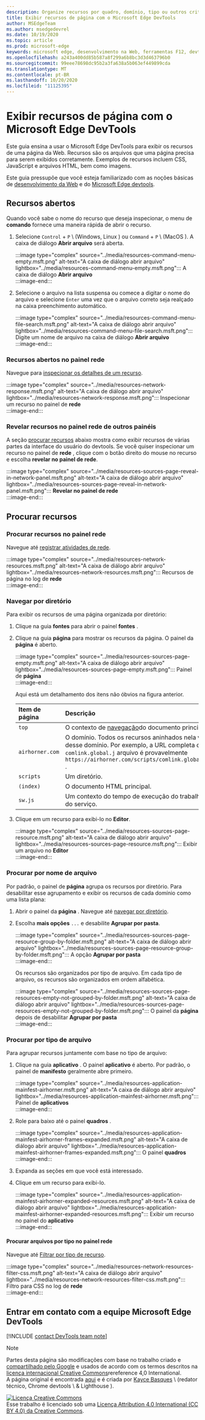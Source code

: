 ```yaml
---
description: Organize recursos por quadro, domínio, tipo ou outros critérios.
title: Exibir recursos de página com o Microsoft Edge DevTools
author: MSEdgeTeam
ms.author: msedgedevrel
ms.date: 10/19/2020
ms.topic: article
ms.prod: microsoft-edge
keywords: microsoft edge, desenvolvimento na Web, ferramentas F12, devtools
ms.openlocfilehash: a243a400dd85b587a8f299a6b8bc3d3d463796b0
ms.sourcegitcommit: 99eee78698dc95b2a3fa638a5b063ef449899cda
ms.translationtype: MT
ms.contentlocale: pt-BR
ms.lasthandoff: 10/20/2020
ms.locfileid: "11125395"
---
```

<!-- Copyright Kayce Basques 

   Licensed under the Apache License, Version 2.0 (the "License");
   you may not use this file except in compliance with the License.
   You may obtain a copy of the License at

       https://www.apache.org/licenses/LICENSE-2.0

   Unless required by applicable law or agreed to in writing, software
   distributed under the License is distributed on an "AS IS" BASIS,
   WITHOUT WARRANTIES OR CONDITIONS OF ANY KIND, either express or implied.
   See the License for the specific language governing permissions and
   limitations under the License.  -->  

# Exibir recursos de página com o Microsoft Edge DevTools  

  

Este guia ensina a usar o Microsoft Edge DevTools para exibir os recursos de uma página da Web.  Recursos são os arquivos que uma página precisa para serem exibidos corretamente.  Exemplos de recursos incluem CSS, JavaScript e arquivos HTML, bem como imagens.  

Este guia pressupõe que você esteja familiarizado com as noções básicas de [desenvolvimento da Web][MDNLearnWebDevelopment] e do [Microsoft Edge devtools][MicrosoftEdgeDevTools].  

## Recursos abertos  

Quando você sabe o nome do recurso que deseja inspecionar, o menu de **comando** fornece uma maneira rápida de abrir o recurso.  

1.  Selecione `Control` + `P` \ (Windows, Linux \) ou `Command` + `P` \ (MacOS \).  A caixa de diálogo **Abrir arquivo** será aberta.  
    
    :::image type="complex" source="../media/resources-command-menu-empty.msft.png" alt-text="A caixa de diálogo abrir arquivo" lightbox="../media/resources-command-menu-empty.msft.png":::
       A caixa de diálogo **Abrir arquivo**  
    :::image-end:::  
    
1.  Selecione o arquivo na lista suspensa ou comece a digitar o nome do arquivo e selecione `Enter` uma vez que o arquivo correto seja realçado na caixa preenchimento automático.  
    
    :::image type="complex" source="../media/resources-command-menu-file-search.msft.png" alt-text="A caixa de diálogo abrir arquivo" lightbox="../media/resources-command-menu-file-search.msft.png":::
       Digite um nome de arquivo na caixa de diálogo **Abrir arquivo**  
    :::image-end:::  
    
### Recursos abertos no painel rede  

Navegue para [inspecionar os detalhes de um recurso][DevtoolsNetworkInspectDetailsResource].  

:::image type="complex" source="../media/resources-network-response.msft.png" alt-text="A caixa de diálogo abrir arquivo" lightbox="../media/resources-network-response.msft.png":::
   Inspecionar um recurso no painel de **rede**  
:::image-end:::  

### Revelar recursos no painel rede de outros painéis  

A seção [procurar recursos](#browse-resources) abaixo mostra como exibir recursos de várias partes da interface do usuário do devtools.  Se você quiser inspecionar um recurso no painel de **rede** , clique com o botão direito do mouse no recurso e escolha **revelar no painel de rede**.  

:::image type="complex" source="../media/resources-sources-page-reveal-in-network-panel.msft.png" alt-text="A caixa de diálogo abrir arquivo" lightbox="../media/resources-sources-page-reveal-in-network-panel.msft.png":::
   **Revelar no painel de rede**  
:::image-end:::  

## Procurar recursos  

### Procurar recursos no painel rede  

Navegue até [registrar atividades de rede][DevtoolsNetworkLogActivity].  

:::image type="complex" source="../media/resources-network-resources.msft.png" alt-text="A caixa de diálogo abrir arquivo" lightbox="../media/resources-network-resources.msft.png":::
   Recursos de página no log de **rede**  
:::image-end:::  

### Navegar por diretório  

Para exibir os recursos de uma página organizada por diretório:  

1.  Clique na guia **fontes** para abrir o painel **fontes** .  
1.  Clique na guia **página** para mostrar os recursos da página.  O painel da **página** é aberto.  
    
    :::image type="complex" source="../media/resources-sources-page-empty.msft.png" alt-text="A caixa de diálogo abrir arquivo" lightbox="../media/resources-sources-page-empty.msft.png":::
       Painel de **página**  
    :::image-end:::  
    
    Aqui está um detalhamento dos itens não óbvios na figura anterior.  
    
    | Item de página | Descrição |  
    |:--- |:--- |  
    | `top` | O contexto de [navegação][MDNInlineFrame]do documento principal. |  
    | `airhorner.com` | O domínio.  Todos os recursos aninhados nela vêm desse domínio.  Por exemplo, a URL completa do `comlink.global.j` arquivo é provavelmente `https://airhorner.com/scripts/comlink.global.js` . |  
    | `scripts` | Um diretório. |  
    | `(index)` | O documento HTML principal. |  
    | `sw.js` | Um contexto do tempo de execução do trabalho do serviço. |  
    
1.  Clique em um recurso para exibi-lo no **Editor**.  
    
    :::image type="complex" source="../media/resources-sources-page-resource.msft.png" alt-text="A caixa de diálogo abrir arquivo" lightbox="../media/resources-sources-page-resource.msft.png":::
       Exibir um arquivo no **Editor**  
    :::image-end:::  
    
### Procurar por nome de arquivo  

Por padrão, o painel de **página** agrupa os recursos por diretório.  Para desabilitar esse agrupamento e exibir os recursos de cada domínio como uma lista plana:  

1.  Abrir o painel da **página** .  Navegue até [navegar por diretório](#browse-by-directory).  
1.  Escolha **mais opções** `...` e desabilite **Agrupar por pasta**.  
    
    :::image type="complex" source="../media/resources-sources-page-resource-group-by-folder.msft.png" alt-text="A caixa de diálogo abrir arquivo" lightbox="../media/resources-sources-page-resource-group-by-folder.msft.png":::
       A opção **Agrupar por pasta**  
    :::image-end:::  
    
    Os recursos são organizados por tipo de arquivo.  Em cada tipo de arquivo, os recursos são organizados em ordem alfabética.  
    
    :::image type="complex" source="../media/resources-sources-page-resources-empty-not-grouped-by-folder.msft.png" alt-text="A caixa de diálogo abrir arquivo" lightbox="../media/resources-sources-page-resources-empty-not-grouped-by-folder.msft.png":::
       O painel da **página** depois de desabilitar **Agrupar por pasta**  
    :::image-end:::  
    
### Procurar por tipo de arquivo  

Para agrupar recursos juntamente com base no tipo de arquivo:  

1.  Clique na guia **aplicativo** .  O painel **aplicativo** é aberto.  Por padrão, o painel de **manifesto** geralmente abre primeiro.  
    
    :::image type="complex" source="../media/resources-application-mainfest-airhorner.msft.png" alt-text="A caixa de diálogo abrir arquivo" lightbox="../media/resources-application-mainfest-airhorner.msft.png":::
       Painel de **aplicativos**  
    :::image-end:::  
    
1.  Role para baixo até o painel **quadros** .  
    
    :::image type="complex" source="../media/resources-application-mainfest-airhorner-frames-expanded.msft.png" alt-text="A caixa de diálogo abrir arquivo" lightbox="../media/resources-application-mainfest-airhorner-frames-expanded.msft.png":::
       O painel **quadros**  
    :::image-end:::  
    
1.  Expanda as seções em que você está interessado.  
1.  Clique em um recurso para exibi-lo.  
    
    :::image type="complex" source="../media/resources-application-mainfest-airhorner-expanded-resources.msft.png" alt-text="A caixa de diálogo abrir arquivo" lightbox="../media/resources-application-mainfest-airhorner-expanded-resources.msft.png":::
       Exibir um recurso no painel do **aplicativo**  
    :::image-end:::  
    
#### Procurar arquivos por tipo no painel rede  

Navegue até [Filtrar por tipo de recurso][DevtoolsNetworkFilterByResourceType].  

:::image type="complex" source="../media/resources-network-resources-filter-css.msft.png" alt-text="A caixa de diálogo abrir arquivo" lightbox="../media/resources-network-resources-filter-css.msft.png":::
   Filtro para CSS no log de **rede**  
:::image-end:::  

## Entrar em contato com a equipe Microsoft Edge DevTools  

[!INCLUDE [contact DevTools team note](../includes/contact-devtools-team-note.md)]  

<!-- links -->  

[MicrosoftEdgeDevTools]: ../../devtools-guide-chromium.md "Ferramentas de desenvolvedor do Microsoft Edge (Chromium) | Documentos da Microsoft"  
[DevtoolsNetworkFilterByResourceType]: ../network/index.md#filter-by-resource-type "Filtrar por tipo de recurso-inspecionar atividade de rede no Microsoft Edge DevTools | Documentos da Microsoft"  
[DevtoolsNetworkInspectDetailsResource]: ../network/index.md#inspect-the-details-of-the-resource "Inspecionar os detalhes da atividade de rede de inspeção de recursos no Microsoft Edge DevTools | Documentos da Microsoft"  
[DevtoolsNetworkLogActivity]: ../network/index.md#log-network-activity "Registrar atividades de rede-Inspecione a atividade de rede no Microsoft Edge DevTools | Documentos da Microsoft"  

[MDNInlineFrame]: https://developer.mozilla.org/docs/Web/HTML/Element/iframe "> de<iframe: o elemento frame embutido | MDN"  
[MDNLearnWebDevelopment]: https://developer.mozilla.org/docs/Learn "Aprender sobre desenvolvimento na Web | MDN"  

> [!NOTE]
> Partes desta página são modificações com base no trabalho criado e [compartilhado pelo Google][GoogleSitePolicies] e usados de acordo com os termos descritos na [licença internacional Creative Commons][CCA4IL]rereference 4,0 International.  
> A página original é encontrada [aqui](https://developers.google.com/web/tools/chrome-devtools/resources/index) e é criada por [Kayce Basques][KayceBasques] \ (redator técnico, Chrome devtools \ & Lighthouse \).  

[![Licença Creative Commons][CCby4Image]][CCA4IL]  
Esse trabalho é licenciado sob uma [Licença Attribution 4.0 International (CC BY 4.0) da Creative Commons][CCA4IL].  

[CCA4IL]: https://creativecommons.org/licenses/by/4.0  
[CCby4Image]: https://i.creativecommons.org/l/by/4.0/88x31.png  
[GoogleSitePolicies]: https://developers.google.com/terms/site-policies  
[KayceBasques]: https://developers.google.com/web/resources/contributors/kaycebasques  
